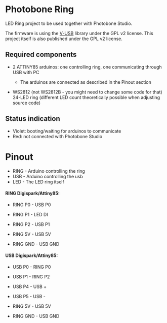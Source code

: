 # Photobone Ring
LED Ring project to be used together with Photobone Studio.

The firmware is using the [V-USB](https://www.obdev.at/products/vusb/index.html) library under the GPL v2 license. This project itself is also published under the GPL v2 license.

## Required components
* 2 ATTINY85 arduinos: one controlling ring, one communicating through USB with PC
	* The arduinos are connected as described in the Pinout section

* WS2812 (not WS2812B - you might need to change some code for that) 24-LED ring (different LED count theoretically possible when adjusting source code)

## Status indication
* Violet: booting/waiting for arduinos to communicate
* Red: not connected with Photobone Studio

# Pinout
* RING - Arduino controlling the ring
* USB - Arduino controlling the usb
* LED - The LED ring itself

#### RING Digispark/Attiny85:
* RING P0 - USB P0
* RING P1 - LED DI
* RING P2 - USB P1

* RING 5V - USB 5V
* RING GND - USB GND

#### USB Digispark/Attiny85:
* USB P0 - RING P0
* USB P1 - RING P2
* USB P4 - USB +
* USB P5 - USB -

* RING 5V - USB 5V
* RING GND - USB GND
